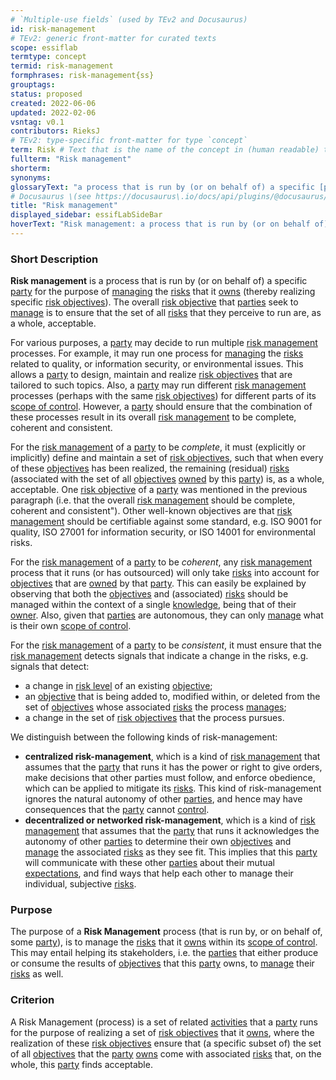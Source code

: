 ```yaml
---
# `Multiple-use fields` (used by TEv2 and Docusaurus)
id: risk-management
# TEv2: generic front-matter for curated texts
scope: essiflab
termtype: concept
termid: risk-management
formphrases: risk-management{ss}
grouptags:
status: proposed
created: 2022-06-06
updated: 2022-02-06
vsntag: v0.1
contributors: RieksJ
# TEv2: type-specific front-matter for type `concept`
term: Risk # Text that is the name of the concept in (human readable) texts.
fullterm: "Risk management"
shorterm:
synonyms:
glossaryText: "a process that is run by (or on behalf of) a specific [party](@) for the purpose of [managing](@) the [risks](@) that it [owns](@) (thereby realizing specific [risk objectives](@))."
# Docusaurus \(see https://docusaurus\.io/docs/api/plugins/@docusaurus/plugin-content-docs#markdown-front-matter\):
title: "Risk management"
displayed_sidebar: essifLabSideBar
hoverText: "Risk management: a process that is run by (or on behalf of) a specific Party for the purpose of Managing the Risks that it Owns (thereby realizing specific Risk Objectives)."
---
```


### Short Description
**Risk management** is a process that is run by (or on behalf of) a specific [party](@) for the purpose of [managing](@) the [risks](@) that it [owns](@) (thereby realizing specific [risk objectives](@)). The overall [risk objective](@) that [parties](@) seek to [manage](@) is to ensure that the set of all [risks](@) that they perceive to run are, as a whole, acceptable.

For various purposes, a [party](@) may decide to run multiple [risk management](@) processes. For example, it may run one process for [managing](@) the [risks](@) related to quality, or information security, or environmental issues. This allows a [party](@) to design, maintain and realize [risk objectives](@) that are tailored to such topics. Also, a [party](@) may run different [risk management](@) processes (perhaps with the same [risk objectives](@)) for different parts of its [scope of control](@). However, a [party](@) should ensure that the combination of these processes result in its overall [risk management](@) to be complete, coherent and consistent.

For the [risk management](@) of a [party](@) to be *complete*, it must (explicitly or implicitly) define and maintain a set of [risk objectives](@), such that when every of these [objectives](@) has been realized, the remaining (residual) [risks](@) (associated with the set of all [objectives](@) [owned](@) by this [party](@)) is, as a whole, acceptable. One [risk objective](@) of a [party](@) was mentioned in the previous paragraph (i.e. that the overall [risk management](@) should be complete, coherent and consistent"). Other well-known objectives are that [risk management](@) should be certifiable against some standard, e.g. ISO 9001 for quality, ISO 27001 for information security, or ISO 14001 for environmental risks.

For the [risk management](@) of a [party](@) to be *coherent*, any [risk management](@) process that it runs (or has outsourced) will only take [risks](@) into account for [objectives](@) that are [owned](@) by that [party](@). This can easily be explained by observing that both the [objectives](@) and (associated) [risks](@) should be managed within the context of a single [knowledge](@), being that of their [owner](@). Also, given that [parties](@) are autonomous, they can only [manage](@) what is their own [scope of control](@).

For the [risk management](@) of a [party](@) to be *consistent*, it must ensure that the [risk management](@) detects signals that indicate a change in the risks, e.g. signals that detect:
- a change in [risk level](@) of an existing [objective](@);
- an [objective](@) that is being added to, modified within, or deleted from the set of [objectives](@) whose associated [risks](@) the process [manages](@);
- a change in the set of [risk objectives](@) that the process pursues.

We distinguish between the following kinds of risk-management:
- **centralized risk-management**, which is a kind of [risk management](@) that assumes that the [party](@) that runs it has the power or right to give orders, make decisions that other parties must follow, and enforce obedience, which can be applied to mitigate its [risks](@). This kind of risk-management ignores the natural autonomy of other [parties](@), and hence may have consequences that the [party](@) cannot [control](@).
- **decentralized or networked risk-management**, which is a kind of [risk management](@) that assumes that the [party](@) that runs it acknowledges the autonomy of other [parties](@) to determine their own [objectives](@) and [manage](@) the associated [risks](@) as they see fit. This implies that this [party](@) will communicate with these other [parties](@) about their mutual [expectations](@), and find ways that help each other to manage their individual, subjective [risks](@).

### Purpose
The purpose of a **Risk Management** process (that is run by, or on behalf of, some [party](@)), is to manage the [risks](@) that it [owns](@) within its [scope of control](@). This may entail helping its stakeholders, i.e. the [parties](@) that either produce or consume the results of [objectives](@) that this [party](@) owns, to [manage](@) their [risks](@) as well.

### Criterion
A Risk Management (process) is a set of related [activities](@) that a [party](@) runs for the purpose of realizing a set of [risk objectives](@) that it [owns](@), where the realization of these [risk objectives](@) ensure that (a specific subset of) the set of all [objectives](@) that the [party](@) [owns](@) come with associated [risks](@) that, on the whole, this [party](@) finds acceptable.